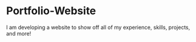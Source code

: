 # Portfolio-Website
I am developing a website to show off all of my experience, skills, projects, and more!
